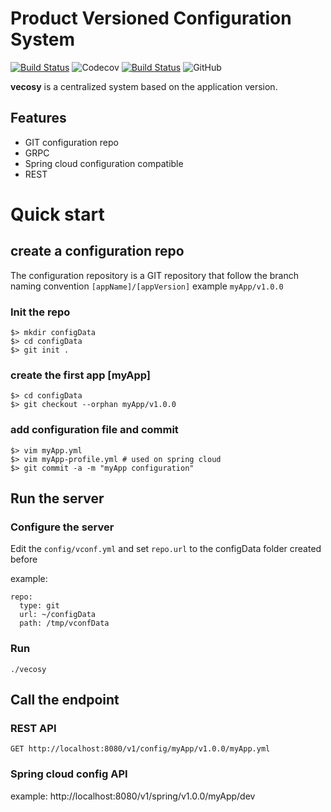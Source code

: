 
# Product Versioned Configuration System
[![Build Status](https://travis-ci.com/vecosy/vecosy.svg)](https://travis-ci.com/vecosy/vecosy)
![Codecov](https://img.shields.io/codecov/c/github/vecosy/vecosy)
[![Build Status](https://img.shields.io/badge/docker-pull%20vecosy%2Fvecosy%3Adev-blue)](https://hub.docker.com/repository/docker/vecosy/vecosy)
![GitHub](https://img.shields.io/github/license/vecosy/vecosy)

**vecosy** is a centralized system based on the application version.


## Features
* GIT configuration repo
* GRPC
* Spring cloud configuration compatible
* REST



# Quick start
## create a configuration repo
The configuration repository is a GIT repository that follow the branch naming convention
``[appName]/[appVersion]``
example
``myApp/v1.0.0``

### Init the repo
```shell script
$> mkdir configData
$> cd configData
$> git init .
```
### create the first app [myApp]
```shell script
$> cd configData
$> git checkout --orphan myApp/v1.0.0
```
### add configuration file and commit
```shell script
$> vim myApp.yml
$> vim myApp-profile.yml # used on spring cloud
$> git commit -a -m "myApp configuration"
```

## Run the server
### Configure the server
Edit the `config/vconf.yml` and set `repo.url` to the configData folder created before

example:
```
repo:
  type: git
  url: ~/configData
  path: /tmp/vconfData
```
### Run
```shell script
./vecosy
```
## Call the endpoint
### REST API
```shell script
GET http://localhost:8080/v1/config/myApp/v1.0.0/myApp.yml
```
### Spring cloud config API
example: http://localhost:8080/v1/spring/v1.0.0/myApp/dev
